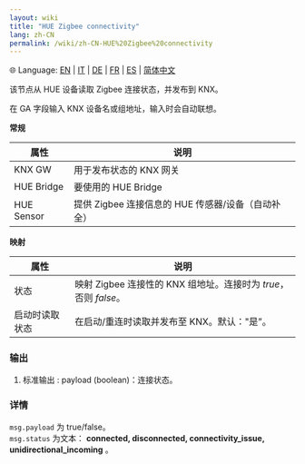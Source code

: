 ```yaml
---
layout: wiki
title: "HUE Zigbee connectivity"
lang: zh-CN
permalink: /wiki/zh-CN-HUE%20Zigbee%20connectivity
---
```

🌐 Language: [EN](https://supergiovane.github.io/node-red-contrib-knx-ultimate/wiki/HUE%20Zigbee%20connectivity) | [IT](https://supergiovane.github.io/node-red-contrib-knx-ultimate/wiki/it-HUE%20Zigbee%20connectivity) | [DE](https://supergiovane.github.io/node-red-contrib-knx-ultimate/wiki/de-HUE%20Zigbee%20connectivity) | [FR](https://supergiovane.github.io/node-red-contrib-knx-ultimate/wiki/fr-HUE%20Zigbee%20connectivity) | [ES](https://supergiovane.github.io/node-red-contrib-knx-ultimate/wiki/es-HUE%20Zigbee%20connectivity) | [简体中文](https://supergiovane.github.io/node-red-contrib-knx-ultimate/wiki/zh-CN-HUE%20Zigbee%20connectivity)

该节点从 HUE 设备读取 Zigbee 连接状态，并发布到 KNX。

在 GA 字段输入 KNX 设备名或组地址，输入时会自动联想。

**常规**

|属性|说明|
|--|--|
| KNX GW | 用于发布状态的 KNX 网关 |
| HUE Bridge | 要使用的 HUE Bridge |
| HUE Sensor | 提供 Zigbee 连接信息的 HUE 传感器/设备（自动补全） |

**映射**

|属性|说明|
|--|--|
| 状态 | 映射 Zigbee 连接性的 KNX 组地址。连接时为 _true_，否则 _false_。|
| 启动时读取状态 | 在启动/重连时读取并发布至 KNX。默认："是”。|

### 输出

1. 标准输出
   : payload (boolean)：连接状态。

### 详情

`msg.payload` 为 true/false。\
`msg.status` 为文本： **connected, disconnected, connectivity\_issue, unidirectional\_incoming** 。
